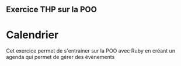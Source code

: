 ## Exercice THP sur la POO

# Calendrier

Cet exercice permet de s'entrainer sur la POO avec Ruby en créant un agenda qui permet de gérer des évènements